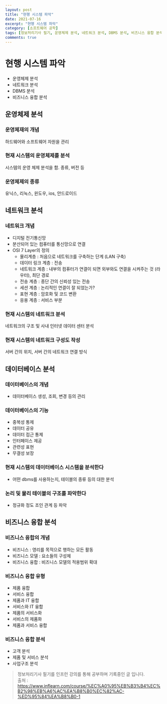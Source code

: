 ```yaml
---
layout: post
title: "현행 시스템 파악"
date: 2021-07-16
excerpt: "현행 시스템 파악"
category: [소프트웨어 공학]
tags: [정보처리기사 필기, 운영체제 분석, 네트워크 분석, DBMS 분석, 비즈니스 융합 분석]
comments: true
---
```


# 현행 시스템 파악

- 운영체제 분석
- 네트워크 분석
- DBMS 분석
- 비즈니스 융합 분석

## 운영체제 분석
### 운영체재의 개념
하드웨어와 소프트웨어 자원을 관리

### 현재 시스템의 운영체제를 분석

시스템의 운영 체제 분석을 함. 종류, 버전 등

### 운영체제의 종류
유닉스, 리눅스, 윈도우, ios, 안드로이드


## 네트워크 분석
###  네트워크 개념
- 디지털 전기통신망
- 분산되어 있는 컴퓨터를 통신망으로 연결
- OSI 7 Layer의 정의
    - 물리계층 : 처음으로 네트워크를 구축하는 단계 (LAN 구축)
    - 데이터 링크 계층 : 전송
    - 네트워크 계층 : 내부의 컴퓨터가 연결이 되면 외부와도 연결을 시켜주는 것 (라우터), 최단 경로
    - 전송 계층 : 종단 간의 신뢰성 있는 전송
    - 세션 계층 : 논리적인 연결이 잘 되었는가?
    - 표현 계층 : 암호화 및 코드 변환
    - 응용 계층 : 서비스 부분
  

### 현재 시스템의 네트워크 분석
네트워크의 구조 및 사내 인터넷 데이터 센터 분석

### 현재 시스템의 네트워크 구성도 작성
서버 간의 위치, 서버 간의 네트워크 연결 방식

## 데이터베이스 분석

### 데이터베이스의 개념
- 데이터베이스 생성, 조회, 변경 등의 관리

### 데이터베이스의 기능
- 중복성 통제
- 데이터 공유
- 데이터 접근 통제
- 인터페이스 제공
- 관련성 표현
- 무결성 보장

### 현재 시스템의 데이터베이스 시스템을 분석한다
- 어떤 dbms를 사용하는지, 테이블의 종류 등의 대한 분석

### 논리 및 물리 테이블의 구조를 파악한다
- 정규화 정도 조인 관계 등 파악


## 비즈니스 융합 분석
### 비즈니스 융합의 개념
- 비즈니스 : 영리를 목적으로 행하는 모든 활동
- 비즈니스 모델 : 요소들의 구성체
- 비즈니스 융합 : 비즈니스 모델의 적용범위 확대

### 비즈니스 융합 유형
- 제품 융합
- 서비스 융합
- 제품과 IT 융합
- 서비스와 IT 융합
- 제품의 서비스화
- 서비스의 제품화
- 제품과 서비스 융합

### 비즈니스 융합 분석
- 고객 분석
- 제품 및 서비스 분석
- 사업구조 분석

> 정보처리기사 필기를 인프런 강의를 통해 공부하며 기록중인 글 입니다. <br>출처 : https://www.inflearn.com/course/%EC%A0%95%EB%B3%B4%EC%B2%98%EB%A6%AC%EA%B8%B0%EC%82%AC-%ED%95%84%EA%B8%B0-1